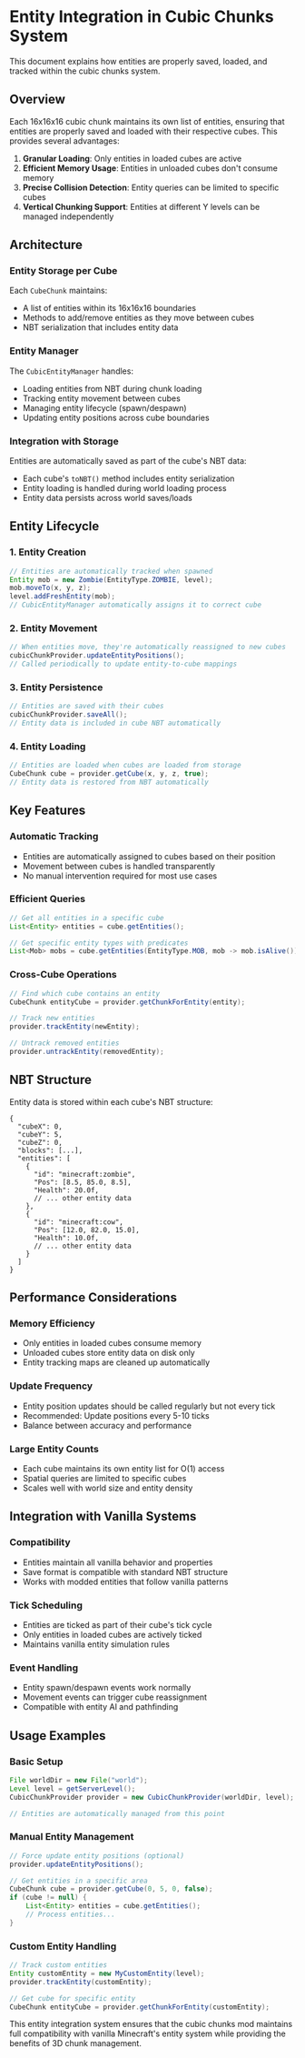 # Entity Integration in Cubic Chunks System

This document explains how entities are properly saved, loaded, and tracked within the cubic chunks system.

## Overview

Each 16x16x16 cubic chunk maintains its own list of entities, ensuring that entities are properly saved and loaded with their respective cubes. This provides several advantages:

1. **Granular Loading**: Only entities in loaded cubes are active
2. **Efficient Memory Usage**: Entities in unloaded cubes don't consume memory
3. **Precise Collision Detection**: Entity queries can be limited to specific cubes
4. **Vertical Chunking Support**: Entities at different Y levels can be managed independently

## Architecture

### Entity Storage per Cube

Each `CubeChunk` maintains:
- A list of entities within its 16x16x16 boundaries
- Methods to add/remove entities as they move between cubes
- NBT serialization that includes entity data

### Entity Manager

The `CubicEntityManager` handles:
- Loading entities from NBT during chunk loading
- Tracking entity movement between cubes
- Managing entity lifecycle (spawn/despawn)
- Updating entity positions across cube boundaries

### Integration with Storage

Entities are automatically saved as part of the cube's NBT data:
- Each cube's `toNBT()` method includes entity serialization
- Entity loading is handled during world loading process
- Entity data persists across world saves/loads

## Entity Lifecycle

### 1. Entity Creation
```java
// Entities are automatically tracked when spawned
Entity mob = new Zombie(EntityType.ZOMBIE, level);
mob.moveTo(x, y, z);
level.addFreshEntity(mob);
// CubicEntityManager automatically assigns it to correct cube
```

### 2. Entity Movement
```java
// When entities move, they're automatically reassigned to new cubes
cubicChunkProvider.updateEntityPositions();
// Called periodically to update entity-to-cube mappings
```

### 3. Entity Persistence
```java
// Entities are saved with their cubes
cubicChunkProvider.saveAll();
// Entity data is included in cube NBT automatically
```

### 4. Entity Loading
```java
// Entities are loaded when cubes are loaded from storage
CubeChunk cube = provider.getCube(x, y, z, true);
// Entity data is restored from NBT automatically
```

## Key Features

### Automatic Tracking
- Entities are automatically assigned to cubes based on their position
- Movement between cubes is handled transparently
- No manual intervention required for most use cases

### Efficient Queries
```java
// Get all entities in a specific cube
List<Entity> entities = cube.getEntities();

// Get specific entity types with predicates
List<Mob> mobs = cube.getEntities(EntityType.MOB, mob -> mob.isAlive());
```

### Cross-Cube Operations
```java
// Find which cube contains an entity
CubeChunk entityCube = provider.getChunkForEntity(entity);

// Track new entities
provider.trackEntity(newEntity);

// Untrack removed entities
provider.untrackEntity(removedEntity);
```

## NBT Structure

Entity data is stored within each cube's NBT structure:

```nbt
{
  "cubeX": 0,
  "cubeY": 5,
  "cubeZ": 0,
  "blocks": [...],
  "entities": [
    {
      "id": "minecraft:zombie",
      "Pos": [8.5, 85.0, 8.5],
      "Health": 20.0f,
      // ... other entity data
    },
    {
      "id": "minecraft:cow",
      "Pos": [12.0, 82.0, 15.0],
      "Health": 10.0f,
      // ... other entity data
    }
  ]
}
```

## Performance Considerations

### Memory Efficiency
- Only entities in loaded cubes consume memory
- Unloaded cubes store entity data on disk only
- Entity tracking maps are cleaned up automatically

### Update Frequency
- Entity position updates should be called regularly but not every tick
- Recommended: Update positions every 5-10 ticks
- Balance between accuracy and performance

### Large Entity Counts
- Each cube maintains its own entity list for O(1) access
- Spatial queries are limited to specific cubes
- Scales well with world size and entity density

## Integration with Vanilla Systems

### Compatibility
- Entities maintain all vanilla behavior and properties
- Save format is compatible with standard NBT structure
- Works with modded entities that follow vanilla patterns

### Tick Scheduling
- Entities are ticked as part of their cube's tick cycle
- Only entities in loaded cubes are actively ticked
- Maintains vanilla entity simulation rules

### Event Handling
- Entity spawn/despawn events work normally
- Movement events can trigger cube reassignment
- Compatible with entity AI and pathfinding

## Usage Examples

### Basic Setup
```java
File worldDir = new File("world");
Level level = getServerLevel();
CubicChunkProvider provider = new CubicChunkProvider(worldDir, level);

// Entities are automatically managed from this point
```

### Manual Entity Management
```java
// Force update entity positions (optional)
provider.updateEntityPositions();

// Get entities in a specific area
CubeChunk cube = provider.getCube(0, 5, 0, false);
if (cube != null) {
    List<Entity> entities = cube.getEntities();
    // Process entities...
}
```

### Custom Entity Handling
```java
// Track custom entities
Entity customEntity = new MyCustomEntity(level);
provider.trackEntity(customEntity);

// Get cube for specific entity
CubeChunk entityCube = provider.getChunkForEntity(customEntity);
```

This entity integration system ensures that the cubic chunks mod maintains full compatibility with vanilla Minecraft's entity system while providing the benefits of 3D chunk management. 